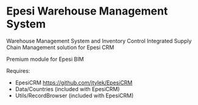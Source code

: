 # Epesi Warehouse Management System

Warehouse Management System and Inventory Control
Integrated Supply Chain Management solution for Epesi CRM

Premium module for Epesi BIM

Requires:

* EpesiCRM https://github.com/jtylek/EpesiCRM
* Data/Countries (included with EpesiCRM)
* Utils/RecordBrowser (included with EpesiCRM)
